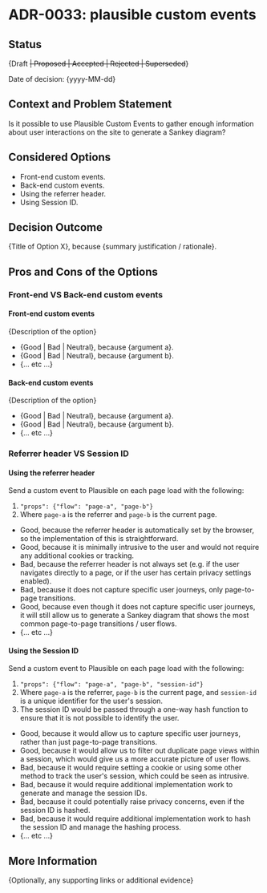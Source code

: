 # ADR-0033: plausible custom events

## Status

{Draft ~~| Proposed | Accepted | Rejected | Superseded~~}

Date of decision: {yyyy-MM-dd}

## Context and Problem Statement

Is it possible to use Plausible Custom Events to gather enough information about user interactions on the site to generate a Sankey diagram?

## Considered Options

* Front-end custom events.
* Back-end custom events.
* Using the referrer header.
* Using Session ID.



## Decision Outcome

{Title of Option X}, because {summary justification / rationale}.

## Pros and Cons of the Options

### Front-end VS Back-end custom events

#### Front-end custom events

{Description of the option}

* {Good | Bad | Neutral}, because {argument a}.
* {Good | Bad | Neutral}, because {argument b}.
* {... etc ...}

#### Back-end custom events

{Description of the option}

* {Good | Bad | Neutral}, because {argument a}.
* {Good | Bad | Neutral}, because {argument b}.
* {... etc ...}

### Referrer header VS Session ID

#### Using the referrer header

Send a custom event to Plausible on each page load with the following:
1. `"props": {"flow": "page-a", "page-b"}`
2. Where `page-a` is the referrer and `page-b` is the current page.

* Good, because the referrer header is automatically set by the browser, so the implementation of this is straightforward.
* Good, because it is minimally intrusive to the user and would not require any additional cookies or tracking.
* Bad, because the referrer header is not always set (e.g. if the user navigates directly to a page, or if the user has certain privacy settings enabled).
* Bad, because it does not capture specific user journeys, only page-to-page transitions.
* Good, because even though it does not capture specific user journeys, it will still allow us to generate a Sankey diagram that shows the most common page-to-page transitions / user flows.
* {... etc ...}

#### Using the Session ID

Send a custom event to Plausible on each page load with the following:
1. `"props": {"flow": "page-a", "page-b", "session-id"}`
2. Where `page-a` is the referrer, `page-b` is the current page, and `session-id` is a unique identifier for the user's session.
3. The session ID would be passed through a one-way hash function to ensure that it is not possible to identify the user.

* Good, because it would allow us to capture specific user journeys, rather than just page-to-page transitions.
* Good, because it would allow us to filter out duplicate page views within a session, which would give us a more accurate picture of user flows.
* Bad, because it would require setting a cookie or using some other method to track the user's session, which could be seen as intrusive.
* Bad, because it would require additional implementation work to generate and manage the session IDs.
* Bad, because it could potentially raise privacy concerns, even if the session ID is hashed.
* Bad, because it would require additional implementation work to hash the session ID and manage the hashing process.
* {... etc ...}

## More Information

{Optionally, any supporting links or additional evidence}
